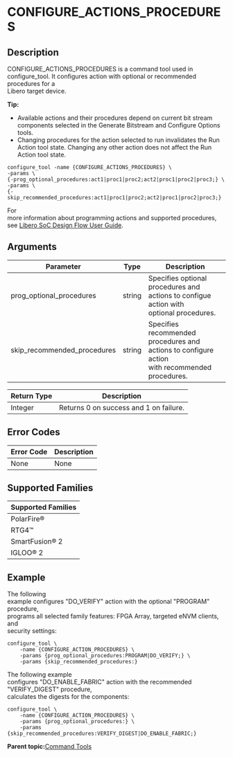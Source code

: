 # CONFIGURE\_ACTIONS\_PROCEDURES

## Description

CONFIGURE\_ACTIONS\_PROCEDURES is a command tool used in<br /> configure\_tool. It configures action with optional or recommended procedures for a<br /> Libero target device.

**Tip:**

-   Available actions and their procedures depend on current bit stream components selected in the Generate Bitstream and Configure Options tools.
-   Changing procedures for the action selected to run invalidates the Run Action tool state. Changing any other action does not affect the Run Action tool state.

```
configure_tool -name {CONFIGURE_ACTIONS_PROCEDURES} \
-params \
{-prog_optional_procedures:act1|proc1|proc2;act2|proc1|proc2|proc3;} \
-params \
{-skip_recommended_procedures:act1|proc1|proc2;act2|proc1|proc2|proc3;}
```

For<br /> more information about programming actions and supported procedures, see [Libero SoC Design Flow User Guide](http://coredocs.s3.amazonaws.com/Libero/2025_1/Tool/libero_ecf_ug.pdf).

## Arguments

|Parameter|Type|Description|
|---------|----|-----------|
|prog\_optional\_procedures|string|Specifies optional procedures and actions to configue action with<br /> optional procedures.|
|skip\_recommended\_procedures|string|Specifies recommended procedures and actions to configure action<br /> with recommended procedures.|

|Return Type|Description|
|-----------|-----------|
|Integer|Returns 0 on success and 1 on failure.|

## Error Codes

|Error Code|Description|
|----------|-----------|
|None|None|

## Supported Families

|Supported Families|
|------------------|
|PolarFire®|
|RTG4™|
|SmartFusion® 2|
|IGLOO® 2|

## Example

The following<br /> example configures "DO\_VERIFY" action with the optional "PROGRAM" procedure,<br /> programs all selected family features: FPGA Array, targeted eNVM clients, and<br /> security settings:

```
configure_tool \
    -name {CONFIGURE_ACTION_PROCEDURES} \
    -params {prog_optional_procedures:PROGRAM|DO_VERIFY;} \
    -params {skip_recommended_procedures:}
```

The following example<br /> configures "DO\_ENABLE\_FABRIC" action with the recommended "VERIFY\_DIGEST" procedure,<br /> calculates the digests for the components:

```
configure_tool \
    -name {CONFIGURE_ACTION_PROCEDURES} \
    -params {prog_optional_procedures:} \                      
    -params {skip_recommended_procedures:VERIFY_DIGEST|DO_ENABLE_FABRIC;}
```

**Parent topic:**[Command Tools](GUID-57EC11A5-2069-4086-ADFB-D63113B3E275.md)

